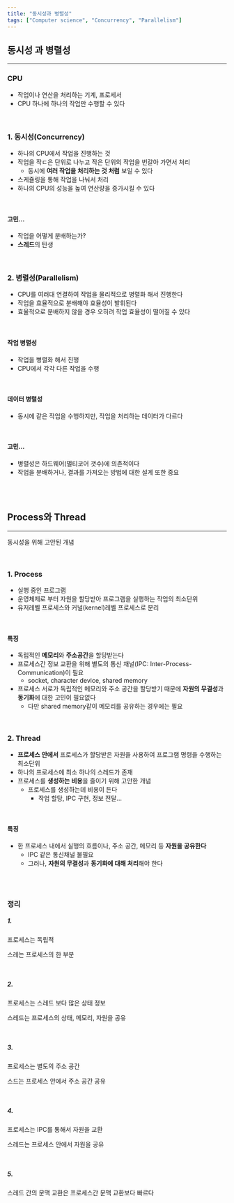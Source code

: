 ```yaml
---
title: "동시성과 병렬성"
tags: ["Computer science", "Concurrency", "Parallelism"]
---
```




## 동시성 과 병렬성

<hr>

### CPU

- 작업이나 연산을 처리하는 기계, 프로세서
- CPU 하나에 하나의 작업만 수행할 수 있다

</br>

### 1. 동시성(Concurrency)

- 하나의 CPU에서 작업을 진행하는 것
- 작업을 작ㄷ은 단위로 나누고 작은 단위의 작업을 번갈아 가면서 처리
  - 동시에 **여러 작업을 처리하는 것 처럼** 보일 수 있다
- 스케쥴링을 통해 작업을 나눠서 처리
- 하나의 CPU의 성능을 높여 연산량을 증가시킬 수 있다

</br>

#### 고민...

- 작업을 어떻게 분배하는가?
- **스레드**의 탄생

</br>

### 2. 병렬성(Parallelism)

- CPU를 여러대 연결하여 작업을 물리적으로 병렬화 해서 진행한다
- 작업을 효율적으로 분배해야 효율성이 발휘된다
- 효율적으로 분배하지 않을 경우 오히려 작업 효율성이 떨어질 수 있다

</br>

#### 작업 병렬성

- 작업을 병렬화 해서 진행
- CPU에서 각각 다른 작업을 수행

</br>

#### 데이터 병렬성

- 동시에 같은 작업을 수행하지만, 작업을 처리하는 데이터가 다르다

</br>

#### 고민...

- 병렬성은 하드웨어(멀티코어 갯수)에 의존적이다
- 작업을 분배하거나, 결과를 가져오는 방법에 대한 설계 또한 중요

</br>

</br>

## Process와 Thread

<hr>

동시성을 위해 고안된 개념

</br>

### 1. Process

- 실행 중인 프로그램
- 운영체제로 부터 자원을 할당받아 프로그램을 실행하는 작업의 최소단위
- 유저레벨 프로세스와 커널(kernel)레벨 프로세스로 분리

</br>

#### 특징

- 독립적인 **메모리**와 **주소공간**을 할당받는다
- 프로세스간 정보 교환을 위해 별도의 통신 채널(IPC: Inter-Process-Communication)이 필요
  - socket, character device, shared memory
- 프로세스 서로가 독립적인 메모리와 주소 공간을 할당받기 때문에 **자원의 무결성**과 **동기화**에 대한 고민이 필요없다
  - 다만 shared memory같이 메모리를 공유하는 경우에는 필요

</br>

### 2. Thread

- **프로세스 안에서** 프로세스가 할당받은 자원을 사용하여 프로그램 명령을 수행하는 최소단위
- 하나의 프로세스에 최소 하나의 스레드가 존재
- 프로세스를 **생성하는 비용**을 줄이기 위해 고안한 개념
  - 프로세스를 생성하는데 비용이 든다
    - 작업 할당, IPC 구현, 정보 전달...

</br>

#### 특징

- 한 프로세스 내에서 실행의 흐름이나, 주소 공간, 메모리 등 **자원을 공유한다**
  - IPC 같은 통신채널 불필요
  - 그러나, **자원의 무결성**과 **동기화에 대해 처리**해야 한다

</br>

</br>

### 정리

##### 1. 

프로세스는 독립적

스레는 프로세스의 한 부분

</br>

##### 2.

프로세스는 스레드 보다 많은 상태 정보

스레드는 프로세스의 상태, 메모리, 자원을 공유

</br>

##### 3.

프로세스는 별도의 주소 공간

스드는 프로세스 안에서 주소 공간 공유

</br>

##### 4.

프로세스는 IPC를 통해서 자원을 교환

스레드는 프로세스 안에서 자원을 공유

</br>

##### 5.

스레드 간의 문맥 교환은 프로세스간 문맥 교환보다 빠르다







